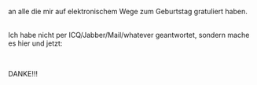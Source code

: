 <html><body><p>an alle die mir auf elektronischem Wege zum Geburtstag gratuliert haben.<br>

<br>

Ich habe nicht per ICQ/Jabber/Mail/whatever geantwortet, sondern mache es hier und jetzt:<br>

<br>

DANKE!!!</p></body></html>